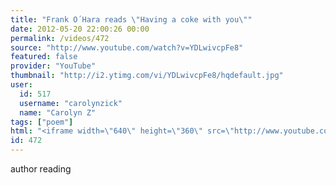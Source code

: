 ```yaml
---
title: "Frank O´Hara reads \"Having a coke with you\""
date: 2012-05-20 22:00:26 00:00
permalink: /videos/472
source: "http://www.youtube.com/watch?v=YDLwivcpFe8"
featured: false
provider: "YouTube"
thumbnail: "http://i2.ytimg.com/vi/YDLwivcpFe8/hqdefault.jpg"
user:
  id: 517
  username: "carolynzick"
  name: "Carolyn Z"
tags: ["poem"]
html: "<iframe width=\"640\" height=\"360\" src=\"http://www.youtube.com/embed/YDLwivcpFe8?wmode=transparent&fs=1&feature=oembed\" frameborder=\"0\" allowfullscreen></iframe>"
id: 472
---
```


author reading